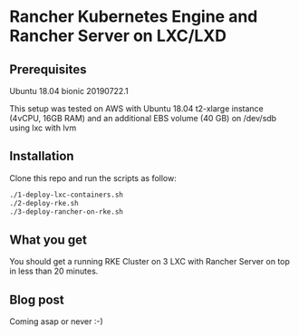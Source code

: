 # Rancher Kubernetes Engine and Rancher Server on LXC/LXD

## Prerequisites

Ubuntu 18.04 bionic 20190722.1

This setup was tested on AWS with Ubuntu 18.04 t2-xlarge instance (4vCPU, 16GB RAM) and an additional EBS volume (40 GB) on /dev/sdb using lxc with lvm

## Installation

Clone this repo and run the scripts as follow:

```bash
./1-deploy-lxc-containers.sh
./2-deploy-rke.sh
./3-deploy-rancher-on-rke.sh
```

## What you get

You should get a running RKE Cluster on 3 LXC with Rancher Server on top in less than 20 minutes.

## Blog post

Coming asap or never :-)


